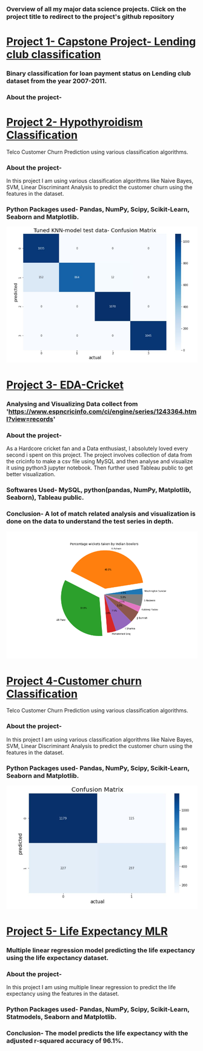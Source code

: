 ### Overview of all my major data science projects. Click on the project title to redirect to the project's github repository

# [Project 1- Capstone Project- Lending club classification](https://github.com/Chirag-Naik666/Lendingclub_loanprediction)
### Binary classification for loan payment status on Lending club dataset from the year 2007-2011.
### About the project-
   
# [Project 2- Hypothyroidism Classification](https://github.com/Chirag-Naik666/hypothyroidism)
Telco Customer Churn Prediction using various classification algorithms.
### About the project-
   In this project I am using various classification algorithms like Naive Bayes, SVM, Linear Discriminant Analysis to predict the customer churn using the features in the dataset.
### Python Packages used- Pandas, NumPy, Scipy, Scikit-Learn, Seaborn and Matplotlib.
![Confusion Matrix](https://github.com/Chirag-Naik666/hypothyroidism/blob/main/knn_matrix.JPG)


# [Project 3- EDA-Cricket](https://github.com/Chirag-Naik666/Cricket_EDA)
### Analysing and Visualizing Data collect from 'https://www.espncricinfo.com/ci/engine/series/1243364.html?view=records'
### About the project-
   As a Hardcore cricket fan and a Data enthusiast, I absolutely loved every second i spent on this project. The project involves collection of data from the cricinfo to make a csv file using MySQL and then analyse and visualize it using python3 jupyter notebook. Then further used Tableau public to get better visualization.
### Softwares Used- MySQL, python(pandas, NumPy, Matplotlib, Seaborn), Tableau public.
### Conclusion- A lot of match related analysis and visualization is done on the data to understand the test series in depth.
![Wicket percentage for India](wicketspercent.png)
 
 
# [Project 4-Customer churn Classification](https://github.com/Chirag-Naik666/classification)
Telco Customer Churn Prediction using various classification algorithms.
### About the project-
   In this project I am using various classification algorithms like Naive Bayes, SVM, Linear Discriminant Analysis to predict the customer churn using the features in the dataset.
### Python Packages used- Pandas, NumPy, Scipy, Scikit-Learn, Seaborn and Matplotlib.
![Confusion Matrix](confusion_matrix.JPG)

# [Project 5- Life Expectancy MLR](https://github.com/Chirag-Naik666/MLR)
### Multiple linear regression model predicting the life expectancy using the life expectancy dataset.
### About the project-
   In this project I am using multiple linear regression to predict the life expectancy using the features in the dataset. 
### Python Packages used- Pandas, NumPy, Scipy, Scikit-Learn, Statmodels, Seaborn and Matplotlib.
### Conclusion- The model predicts the life expectancy with the adjusted r-squared accuracy of 96.1%.
